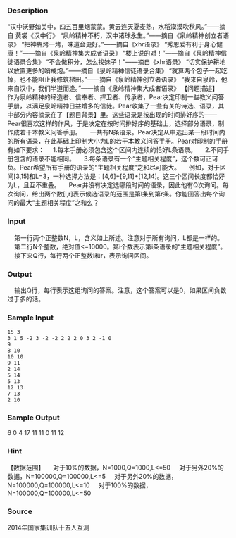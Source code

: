 
### Description
“汉中沃野如关中，四五百里烟蒙蒙。黄云连天夏麦熟，水稻漠漠吹秋风。”——摘自 黄裳《汉中行》
“泉岭精神不朽，汉中诸球永生。”——摘自《泉岭精神创立者语录》
“把神犇烤一烤，味道会更好。”——摘自《xhr语录》
“秀恩爱有利于身心健康！”——摘自《泉岭精神集大成者语录》
“楼上说的对！”——摘自《泉岭精神信徒语录合集》
“不会做积分，怎么找妹子！”——摘自《xhr语录》
“切实保护耕地以放置更多的哨戒炮。”——摘自《泉岭精神信徒语录合集》
“就算两个包子一起吃掉，也不能阻止我修筑梯田。”——摘自《泉岭精神创立者语录》
“我来自泉岭，他来自汉中，我们半道而逢。”——摘自《泉岭精神集大成者语录》
【问题描述】
    作为泉岭精神的缔造者、信奉者、捍卫者、传承者，Pear决定印制一些教义问答手册，以满足泉岭精神日益增多的信徒。Pear收集了一些有关的诗选、语录，其中部分内容摘录在了【题目背景】里。这些语录是按出现的时间排好序的——Pear很喜欢这样的作风，于是决定在按时间排好序的基础上，选择部分语录，制作成若干本教义问答手册。
    一共有N条语录。Pear决定从中选出某一段时间内的所有语录，在此基础上印制大小为L的若干本教义问答手册。Pear对印制的手册有如下要求：
    1.每本手册必须包含这个区间内连续的恰好L条语录。
    2.不同手册包含的语录不能相同。
    3.每条语录有一个“主题相关程度”，这个数可正可负。Pear希望所有手册的语录的“主题相关程度”之和尽可能大。
    例如，对于区间[3,15]和L=3，一种选择方法是：[4,6]+[9,11]+[12,14]。这三个区间长度都恰好为L，且互不重叠。
    Pear并没有决定选哪段时间的语录，因此他有Q次询问。每次询问，给出两个数[l,r]表示候选语录的范围是第l条到第r条。你能回答出每个询问的最大“主题相关程度”之和么？

### Input
    第一行两个正整数N，L，含义如上所述。注意对于所有询问，L都是一样的。
    第二行N个整数，绝对值<=10000。第i个数表示第i条语录的“主题相关程度”。
    接下来Q行，每行两个正整数l和r，表示询问区间。

### Output
    输出Q行，每行表示这组询问的答案。注意，这个答案可以是0，如果区间负数过于多的话。

### Sample Input
    15 3
    3 1 5 -2 3 -2 -2 2 2 2 0 3 2 -1 0 
    9
    8 10
    10 10
    9 11
    2 14
    5 14
    5 13
    12 13
    7 13
    2 10


### Sample Output
6
    0
    4
    17
    11
    11
    0
    11
    12

### Hint
【数据范围】
    对于10%的数据，N=1000,Q=1000,L<=50
    对于另外20%的数据，N=100000,Q=100000,L<=5
    对于另外20%的数据，N=100000,Q=100000,L<=10
    对于100%的数据，N=100000,Q=100000,L<=50
### Source
2014年国家集训队十五人互测